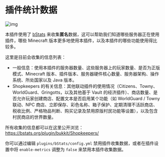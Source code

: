 # 插件统计数据

![img](https://bstats.org/signatures/bukkit/Shopkeepers.svg)

本插件使用了 [bStats](https://bstats.org/plugin/bukkit/Shopkeepers/) 来收集**匿名**数据，这可以帮助我们知道哪些服务器正在使用插件，哪些 Minecraft 版本更多地使用本插件，以及本插件的哪些功能使用得比较多。

这里是目前会收集的信息列表：

* 一般信息：使用本插件的服务器数量、这些服务器上的玩家数量、是否为正版模式、Minecraft 版本、插件版本、服务器硬件核心数量、服务器架构、操作系统、所处国家以及 Java 版本。
* Shopkeepers 的有关信息：其他联动插件的使用情况（Citizens、Towny、WorldGuard、Gringotts，以及其他基于 Vault 的经济插件）、商店数量、是否允许玩家创建商店、配置文本是否启用某个功能（如 WorldGuard / Towny 联动、NPC 商店、立即保存、彩色名称、箱子保护、定期清理不活跃商店、税收比例、严格物品判断、购买记录及禁用原版村民功能等设置），以及包含村民商店的世界数量。

所有收集的信息都可以在这里公开浏览：https://bstats.org/plugin/bukkit/Shopkeepers/

你可以通过编辑 `plugins/bStats/config.yml` 禁用插件收集数据，或者在插件设置中将 `enable-metrics` 调整为 `false` 来禁用本插件收集数据。